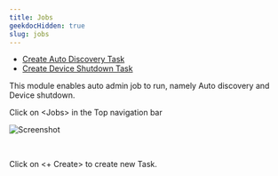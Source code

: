 ```yaml
---
title: Jobs
geekdocHidden: true
slug: jobs
---
```


* <a href="/cloud_vista/sysadmin/admin/jobs/autodiscovery">Create Auto Discovery Task</a>
* <a href="/cloud_vista/sysadmin/admin/jobs/deviceshutdown">Create Device Shutdown Task</a>

This module enables auto admin job to run, namely Auto discovery and Device shutdown.

Click on \<Jobs> in the Top navigation bar

![Screenshot](/cloud_vista/sysadmin/images/job1.png)

&nbsp;

Click on <+ Create> to create new Task.

